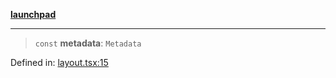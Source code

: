 [**launchpad**](index.md)

***

> `const` **metadata**: `Metadata`

Defined in: [layout.tsx:15](https://github.com/victorbratov/launchpad/blob/894412b6f06315625b7058ef0cb56138c8d1d30c/src/app/layout.tsx#L15)
